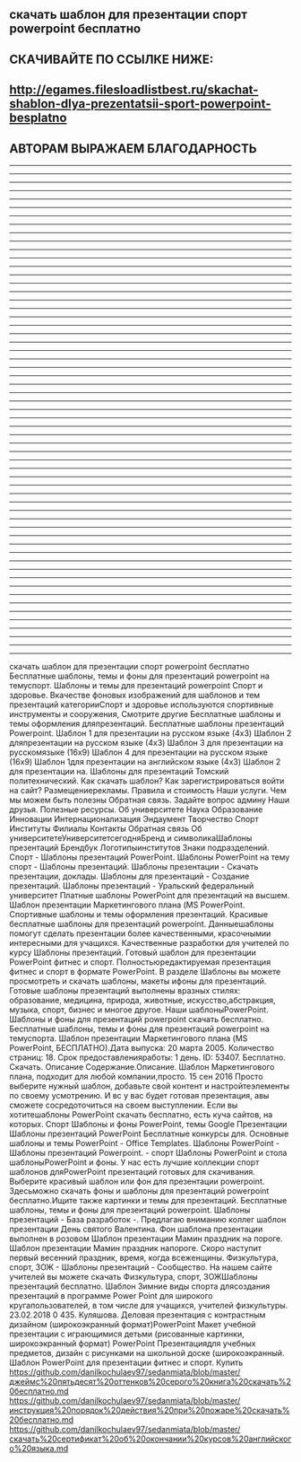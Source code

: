 скачать шаблон для презентации спорт powerpoint бесплатно
--------------------------------------------------
СКАЧИВАЙТЕ ПО ССЫЛКЕ НИЖЕ:
--------------------------------------------------
http://egames.filesloadlistbest.ru/skachat-shablon-dlya-prezentatsii-sport-powerpoint-besplatno
--------------------------------------------------
АВТОРАМ ВЫРАЖАЕМ БЛАГОДАРНОСТЬ
--------------------------------------------------
--------------------------------------------------
--------------------------------------------------
--------------------------------------------------
--------------------------------------------------
--------------------------------------------------
--------------------------------------------------
--------------------------------------------------
--------------------------------------------------
--------------------------------------------------
--------------------------------------------------
--------------------------------------------------
--------------------------------------------------
--------------------------------------------------
--------------------------------------------------
--------------------------------------------------
--------------------------------------------------
--------------------------------------------------
--------------------------------------------------
--------------------------------------------------
--------------------------------------------------
--------------------------------------------------
--------------------------------------------------
--------------------------------------------------
--------------------------------------------------
--------------------------------------------------
--------------------------------------------------
--------------------------------------------------
--------------------------------------------------
--------------------------------------------------
--------------------------------------------------
--------------------------------------------------
--------------------------------------------------
--------------------------------------------------
--------------------------------------------------
--------------------------------------------------
--------------------------------------------------
--------------------------------------------------
--------------------------------------------------
--------------------------------------------------
--------------------------------------------------
--------------------------------------------------
--------------------------------------------------
--------------------------------------------------
--------------------------------------------------
--------------------------------------------------
--------------------------------------------------
--------------------------------------------------
--------------------------------------------------
--------------------------------------------------
--------------------------------------------------
--------------------------------------------------
--------------------------------------------------
--------------------------------------------------
--------------------------------------------------
--------------------------------------------------
--------------------------------------------------
--------------------------------------------------
--------------------------------------------------
--------------------------------------------------
скачать шаблон для презентации спорт powerpoint бесплатно Бесплатные шаблоны, темы и фоны для презентаций powerpoint на темуспорт. Шаблоны и темы для презентаций powerpoint Спорт и здоровье.  Вкачестве фоновых изображений для шаблонов и тем презентаций категорииСпорт и здоровье используются спортивные инструменты и сооружения, Смотрите другие Бесплатные шаблоны и темы оформления дляпрезентаций. Бесплатные шаблоны презентаций Powerpoint. Шаблон 1 для презентации на русском языке (4x3)  Шаблон 2 дляпрезентации на русском языке (4x3)  Шаблон 3 для презентации на русскомязыке (16x9)  Шаблон 4 для презентации на русском языке (16x9)  Шаблон 1для презентации на английском языке (4x3)  Шаблон 2 для презентации на. Шаблоны для презентаций  Томский политехнический. Как скачать шаблон? Как зарегистрироваться  войти на сайт? Размещениерекламы. Правила и стоимость  Наши услуги. Чем мы можем быть полезны Обратная связь. Задайте вопрос админу  Наши друзья. Полезные ресурсы. Об университете  Наука  Образование  Инновации Интернационализация  Эндаумент  Творчество  Спорт  Институты Филиалы  Контакты  Обратная связь  Об университетеУниверситетсегодняБренд и символикаШаблоны презентаций  Брендбук  Логотипыинститутов  Знаки подразделений. Спорт - Шаблоны презентаций PowerPoint. Шаблоны PowerPoint на тему спорт - Шаблоны презентаций. Шаблоны презентации - Скачать презентации, доклады. Шаблоны для презентаций - Создание презентаций. Шаблоны презентаций - Уральский федеральный университет
Платные шаблоны PowerPoint для презентаций на высшем. Шаблон презентации Маркетингового плана (MS PowerPoint. Спортивные шаблоны и темы оформления презентаций. Красивые бесплатные шаблоны для презентаций powerpoint. Данныешаблоны помогут сделать презентации более качественными, красочнымии интересными для учащихся. Качественные разработки для учителей по курсу Шаблоны презентаций. Готовый шаблон для презентации PowerPoint фитнес и спорт. Полностьюредактируемая презентация фитнес и спорт в формате PowerPoint. В разделе Шаблоны вы можете просмотреть и скачать шаблоны, макеты ифоны для презентаций. Готовые шаблоны презентаций выполнены вразных стилях: образование, медицина, природа, животные, искусство,абстракция, музыка, спорт, бизнес и многое другое. Наши шаблоныPowerPoint. Шаблоны и фоны для презентаций powerpoint скачать бесплатно. Бесплатные шаблоны, темы и фоны для презентаций powerpoint на темуспорта. Шаблон презентации Маркетингового плана (MS PowerPoint, БЕСПЛАТНО).Дата выпуска: 20 марта 2005. Количество страниц: 18. Срок предоставленияработы: 1 день. ID: 53407. Бесплатно. Скачать. Описание Содержание.Описание. Шаблон Маркетингового плана, подходит для любой компании,просто. 15 сен 2016  Просто выберите нужный шаблон, добавьте свой контент и настройтеэлементы по своему усмотрению. И вс  у вас будет готовая презентация, авы сможете сосредоточиться на своем выступлении. Если вы хотитешаблоны PowerPoint скачать бесплатно, есть куча сайтов, на которых. Спорт Шаблоны и фоны PowerPoint, темы Google Презентации
Шаблоны презентаций PowerPoint Бесплатные конкурсы для. Основные шаблоны и темы PowerPoint - Office Templates. Шаблоны PowerPoint - Шаблоны презентаций Powerpoint. - спорт Шаблоны PowerPoint и стола шаблоныPowerPoint и фоны. У нас есть лучшие коллекции спорт шаблонов дляPowerPoint презентаций готовых для скачивания. Выберите красивый шаблон или фон для презентации powerpoint. Здесьможно скачать фоны и шаблоны для презентаций powerpoint бесплатно.Ищите также картинки и темы для презентаций. Бесплатные шаблоны, темы и фоны для презентаций powerpoint. Шаблоны презентаций - База разработок  -. Предлагаю вниманию коллег шаблон презентации День святого Валентина. Фон шаблона презентации выполнен в розовом  Шаблон презентации Мамин праздник на пороге. Шаблон презентации Мамин праздник напороге. Скоро наступит первый весенний праздник, время, когда всеженщины. Физкультура, спорт, ЗОЖ - Шаблоны презентаций - Сообщество. На нашем сайте учителей вы можете скачать Физкультура, спорт, ЗОЖШаблоны презентаций бесплатно.  Шаблон Зимние виды спорта длясоздания презентаций в программе Power Point для широкого кругапользователей, в том числе для учащихся, учителей физкультуры. 23.02.2018 0 435. Куляшова. Деловая презентация с контрастным дизайном (широкоэкранный формат)PowerPoint  Макет учебной презентации с играющимися детьми (рисованные картинки, широкоэкранный формат) PowerPoint  Презентациядля учебных предметов, дизайн с рисунками на школьной доске (широкоэкранный. Шаблон PowerPoint для презентации фитнес и спорт. Купить
https://github.com/danilkochulaev97/sedanmiata/blob/master/джеймс%20пятьдесят%20оттенков%20серого%20книга%20скачать%20бесплатно.md
https://github.com/danilkochulaev97/sedanmiata/blob/master/инструкция%20порядок%20действия%20при%20пожаре%20скачать%20бесплатно.md
https://github.com/danilkochulaev97/sedanmiata/blob/master/скачать%20сертификат%20об%20окончании%20курсов%20английского%20языка.md